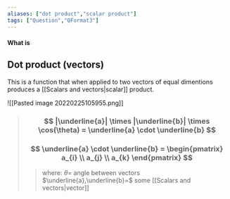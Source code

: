 ```yaml
---
aliases: ["dot product","scalar product"]
tags: ["Question","QFormat3"]
---
```


#### What is
## Dot product (vectors)

This is a function that when applied to two vectors of equal dimentions produces a [[Scalars and vectors|scalar]] product. 

![[Pasted image 20220225105955.png]]

> ### $$ |\underline{a}| \times |\underline{b}| \times \cos(\theta) = \underline{a} \cdot \underline{b} $$ 
> ### $$ \underline{a} \cdot \underline{b} = \begin{pmatrix} a_{i} \\ a_{j} \\ a_{k} \end{pmatrix} $$
>> where:
>> $\theta=$ angle between vectors
>> $\underline{a},\underline{b}=$ some [[Scalars and vectors|vector]]
